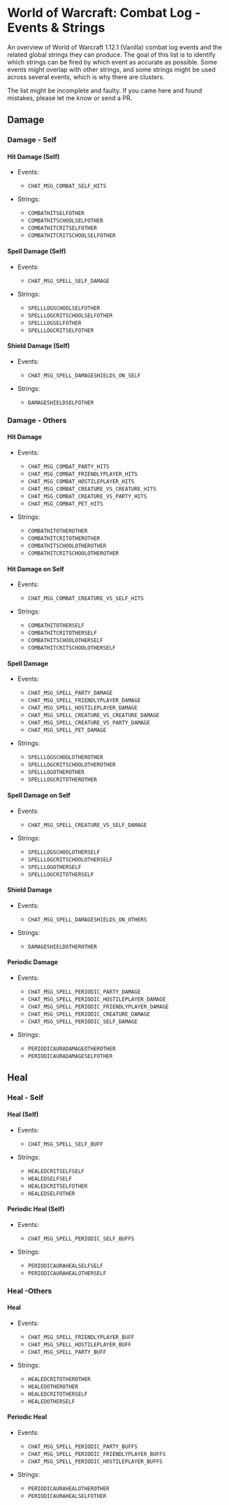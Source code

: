 # World of Warcraft: Combat Log - Events & Strings

An overview of World of Warcraft 1.12.1 (Vanilla) combat log events and the related global strings they can produce.
The goal of this list is to identify which strings can be fired by which event as accurate as possible. Some events
might overlap with other strings, and some strings might be used across several events, which is why there are clusters.

The list might be incomplete and faulty. If you came here and found mistakes, please let me know or send a PR.

## Damage

### Damage - Self

#### Hit Damage (Self)

- Events: 
  - `CHAT_MSG_COMBAT_SELF_HITS`  
  
- Strings: 
  - `COMBATHITSELFOTHER`
  - `COMBATHITSCHOOLSELFOTHER`
  - `COMBATHITCRITSELFOTHER`
  - `COMBATHITCRITSCHOOLSELFOTHER`


#### Spell Damage (Self)

- Events: 
  - `CHAT_MSG_SPELL_SELF_DAMAGE`
  
- Strings: 
  - `SPELLLOGSCHOOLSELFOTHER`
  - `SPELLLOGCRITSCHOOLSELFOTHER`
  - `SPELLLOGSELFOTHER`
  - `SPELLLOGCRITSELFOTHER`


#### Shield Damage (Self)

- Events: 
  - `CHAT_MSG_SPELL_DAMAGESHIELDS_ON_SELF`
  
- Strings: 
  - `DAMAGESHIELDSELFOTHER`


### Damage - Others

#### Hit Damage

- Events:
  - `CHAT_MSG_COMBAT_PARTY_HITS`
  - `CHAT_MSG_COMBAT_FRIENDLYPLAYER_HITS`
  - `CHAT_MSG_COMBAT_HOSTILEPLAYER_HITS`
  - `CHAT_MSG_COMBAT_CREATURE_VS_CREATURE_HITS`
  - `CHAT_MSG_COMBAT_CREATURE_VS_PARTY_HITS`
  - `CHAT_MSG_COMBAT_PET_HITS`

- Strings:
  - `COMBATHITOTHEROTHER`
  - `COMBATHITCRITOTHEROTHER`
  - `COMBATHITSCHOOLOTHEROTHER`
  - `COMBATHITCRITSCHOOLOTHEROTHER`

#### Hit Damage on Self

- Events:
  - `CHAT_MSG_COMBAT_CREATURE_VS_SELF_HITS`

- Strings:
  - `COMBATHITOTHERSELF`
  - `COMBATHITCRITOTHERSELF`
  - `COMBATHITSCHOOLOTHERSELF`
  - `COMBATHITCRITSCHOOLOTHERSELF`


#### Spell Damage

- Events:
  - `CHAT_MSG_SPELL_PARTY_DAMAGE`
  - `CHAT_MSG_SPELL_FRIENDLYPLAYER_DAMAGE`
  - `CHAT_MSG_SPELL_HOSTILEPLAYER_DAMAGE`
  - `CHAT_MSG_SPELL_CREATURE_VS_CREATURE_DAMAGE`
  - `CHAT_MSG_SPELL_CREATURE_VS_PARTY_DAMAGE`
  - `CHAT_MSG_SPELL_PET_DAMAGE`
  
- Strings:
  - `SPELLLOGSCHOOLOTHEROTHER`
  - `SPELLLOGCRITSCHOOLOTHEROTHER`
  - `SPELLLOGOTHEROTHER`
  - `SPELLLOGCRITOTHEROTHER`


#### Spell Damage on Self

- Events:
  - `CHAT_MSG_SPELL_CREATURE_VS_SELF_DAMAGE`

- Strings:
  - `SPELLLOGSCHOOLOTHERSELF`
  - `SPELLLOGCRITSCHOOLOTHERSELF`
  - `SPELLLOGOTHERSELF`
  - `SPELLLOGCRITOTHERSELF`


#### Shield Damage

- Events:
  - `CHAT_MSG_SPELL_DAMAGESHIELDS_ON_OTHERS`
  
- Strings:
  - `DAMAGESHIELDOTHEROTHER`


#### Periodic Damage

- Events:   
   - `CHAT_MSG_SPELL_PERIODIC_PARTY_DAMAGE`
   - `CHAT_MSG_SPELL_PERIODIC_HOSTILEPLAYER_DAMAGE`
   - `CHAT_MSG_SPELL_PERIODIC_FRIENDLYPLAYER_DAMAGE`
   - `CHAT_MSG_SPELL_PERIODIC_CREATURE_DAMAGE`
   - `CHAT_MSG_SPELL_PERIODIC_SELF_DAMAGE`  

- Strings:
  - `PERIODICAURADAMAGEOTHEROTHER`
  - `PERIODICAURADAMAGESELFOTHER`


## Heal

### Heal - Self

#### Heal (Self)

- Events:
  - `CHAT_MSG_SPELL_SELF_BUFF`
  
- Strings:
  - `HEALEDCRITSELFSELF`
  - `HEALEDSELFSELF`
  - `HEALEDCRITSELFOTHER`
  - `HEALEDSELFOTHER`
    

#### Periodic Heal (Self)

- Events:
  - `CHAT_MSG_SPELL_PERIODIC_SELF_BUFFS`
  
- Strings:
  - `PERIODICAURAHEALSELFSELF`
  - `PERIODICAURAHEALOTHERSELF`


### Heal -Others

#### Heal

- Events:
  - `CHAT_MSG_SPELL_FRIENDLYPLAYER_BUFF`
  - `CHAT_MSG_SPELL_HOSTILEPLAYER_BUFF`
  - `CHAT_MSG_SPELL_PARTY_BUFF`
  
- Strings:
  - `HEALEDCRITOTHEROTHER`
  - `HEALEDOTHEROTHER`
  - `HEALEDCRITOTHERSELF`
  - `HEALEDOTHERSELF`


#### Periodic Heal

- Events:
  - `CHAT_MSG_SPELL_PERIODIC_PARTY_BUFFS`
  - `CHAT_MSG_SPELL_PERIODIC_FRIENDLYPLAYER_BUFFS`
  - `CHAT_MSG_SPELL_PERIODIC_HOSTILEPLAYER_BUFFS`
  
- Strings:
  - `PERIODICAURAHEALOTHEROTHER`
  - `PERIODICAURAHEALSELFOTHER`